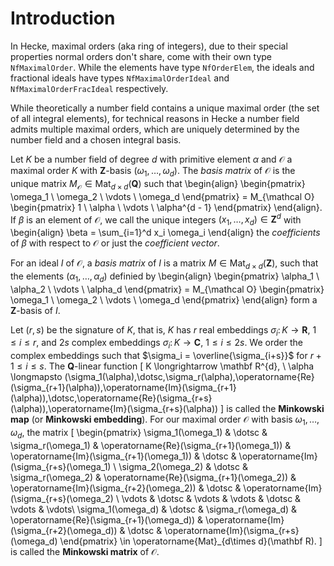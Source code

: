 <!-- Generated by Docile.jl -->

# Introduction

In Hecke, maximal orders (aka ring of integers), due to their special properties normal orders don't share, come with their own type `NfMaximalOrder`.  While the elements have type `NfOrderElem`, the ideals and fractional ideals have types `NfMaximalOrderIdeal` and `NfMaximalOrderFracIdeal` respectively.

While theoretically a number field contains a unique maximal order (the set of all integral elements), for technical reasons in Hecke a number field admits multiple maximal orders, which are uniquely determined by the number field and a chosen integral basis.

Let $K$ be a number field of degree $d$ with primitive element $\alpha$ and $\mathcal O$ a maximal order $K$ with $\mathbf{Z}$-basis $(\omega_1,\dotsc,\omega_d)$. The *basis matrix* of $\mathcal O$ is the unique matrix $M_{\mathcal O} \in \operatorname{Mat}_{d \times d}(\mathbf{Q})$ such that \begin{align} \begin{pmatrix} \omega_1 \\ \omega_2 \\ \vdots \\ \omega_d \end{pmatrix} = M_{\mathcal O} \begin{pmatrix} 1 \\ \alpha \\ \vdots \\ \alpha^{d - 1} \end{pmatrix} \end{align}. If $\beta$ is an element of $\mathcal O$, we call the unique integers $(x_1,\dotsc,x_d) \in \mathbf Z^d$ with \begin{align} \beta = \sum_{i=1}^d x_i \omega_i \end{align} the *coefficients* of $\beta$ with respect to $\mathcal O$ or just the *coefficient vector*.

For an ideal $I$ of $\mathcal O$, a *basis matrix* of $I$ is a matrix $M \in \operatorname{Mat}_{d \times d}(\mathbf{Z})$, such that the elements $(\alpha_1,\dotsc,\alpha_d)$ definied by \begin{align} \begin{pmatrix} \alpha_1 \\ \alpha_2 \\ \vdots \\ \alpha_d \end{pmatrix} = M_{\mathcal O} \begin{pmatrix} \omega_1 \\ \omega_2 \\ \vdots \\ \omega_d \end{pmatrix} \end{align} form a $\mathbf{Z}$-basis of $I$.

Let $(r,s)$ be the signature of $K$, that is, $K$ has $r$ real embeddings $\sigma_i \colon K \to \mathbf{R}$, $1 \leq i \leq r$, and $2s$ complex embeddings $\sigma_i \colon K \to \mathbf{C}$, $1 \leq i \leq 2s$. We order the complex embeddings such that $\sigma_i = \overline{\sigma_{i+s}}$ for $r + 1 \leq i \leq s$. The $\mathbf{Q}$-linear function \[ K \longrightarrow \mathbf R^{d}, \ \alpha \longmapsto (\sigma_1(\alpha),\dotsc,\sigma_r(\alpha),\operatorname{Re}(\sigma_{r+1}(\alpha)),\operatorname{Im}(\sigma_{r+1}(\alpha)),\dotsc,\operatorname{Re}(\sigma_{r+s}(\alpha)),\operatorname{Im}(\sigma_{r+s}(\alpha)) \] is called the **Minkowski map** (or **Minkowski embedding**). For our maximal order $\mathcal O$ with basis $\omega_1,\dotsc,\omega_d$, the matrix \[ \begin{pmatrix}  \sigma_1(\omega_1) & \dotsc & \sigma_r(\omega_1) & \operatorname{Re}(\sigma_{r+1}(\omega_1)) & \operatorname{Im}(\sigma_{r+1}(\omega_1)) & \dotsc & \operatorname{Im}(\sigma_{r+s}(\omega_1) \\
\sigma_2(\omega_2) & \dotsc & \sigma_r(\omega_2) & \operatorname{Re}(\sigma_{r+1}(\omega_2)) & \operatorname{Im}(\sigma_{r+2}(\omega_2)) & \dotsc  & \operatorname{Im}(\sigma_{r+s}(\omega_2) \\
\vdots & \dotsc & \vdots & \vdots & \dotsc & \vdots & \vdots\\
\sigma_1(\omega_d) & \dotsc & \sigma_r(\omega_d) & \operatorname{Re}(\sigma_{r+1}(\omega_d)) & \operatorname{Im}(\sigma_{r+2}(\omega_d)) & \dotsc & \operatorname{Im}(\sigma_{r+s}(\omega_d) \end{pmatrix} \in \operatorname{Mat}_{d\times d}(\mathbf R). \] is called the **Minkowski matrix** of $\mathcal O$.
